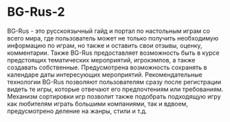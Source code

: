 # BG-Rus-2

BG-Rus - это русскоязычный гайд и портал по настольным играм со всего мира, где пользователь может не только получить необходимую информацию по играм, но также и оставить свои отзывы, оценку, комментарии.
Также BG-Rus предоставляет возможность быть в курсе предстоящих тематических мероприятий, игрокэмпов, а также создавать собственные. Предусмотрена возможность сохранять в календаре даты интересующих мероприятий.
Рекомендательные технологии BG-Rus позволяют пользователям сразу после регистрации видеть те игры, которые отвечают его предпочтениям или требованиям. Механизм сортировки игр позволит также подобрать подходящую игру как любителям играть большими компаниями, так и вдвоем, предусмотрено деление на жанры, стили и т.д.
